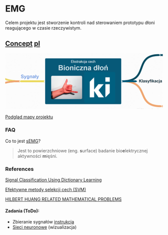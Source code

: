 # EMG
Celem projektu jest stworzenie kontroli nad sterowaniem prototypu dłoni reagującego w czasie rzeczywistym.

## [Concept](https://stijournal.pl/resources/html/article/details?id=204954&language=en)  [pl](https://stijournal.pl/resources/html/article/details?id=204954&language=pl) 
[
    ![Mapa Myśli](docs/temat.png)
](https://coggle.it/diagram/X3_3tBiU9E_wpker/t/bioniczna-dłoń-image-ki)

[Podgląd mapy projektu](https://coggle.it/diagram/X3_3tBiU9E_wpker/t/bioniczna-d%C5%82o%C5%84-image-ki/6e02177ca5137de29b0a257721d5d5c0df390b9d885b2d90c6b684851fdd79f3)

### FAQ
Co to jest [sEMG](https://pl.wikipedia.org/wiki/Elektromiografia)?

> Jest to powierzchniowe (eng. **s**urface) badanie bio**e**lektrycznej aktywności **m**ięśni.  

### References
[Signal Classification Using Dictionary Learning](https://www.mdpi.com/1424-8220/19/10/2370)

[Efektywne metody selekcji cech (SVM)](https://www.ippt.pan.pl/_download/doktoraty/2013chmielnicki_w_doktorat.pdf)

[ HILBERT HUANG RELATED MATHEMATICAL PROBLEMS](docs/HHT.pdf)

#### Zadania (ToDo):
- Zbieranie sygnałów [instrukcja](https://github.com/informacja/EMG/tree/master/matlab/instrukcja#readme)
- [Sieci neuronowe](http://playground.tensorflow.org/#activation=tanh&batchSize=10&dataset=circle&regDataset=reg-plane&learningRate=0.03&regularizationRate=0&noise=0&networkShape=4,6&seed=0.26866&showTestData=false&discretize=false&percTrainData=50&x=true&y=true&xTimesY=false&xSquared=true&ySquared=false&cosX=false&sinX=false&cosY=false&sinY=false&collectStats=false&problem=classification&initZero=false&hideText=false) (wizualizacja)

